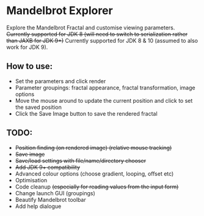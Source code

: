# Mandelbrot Explorer
Explore the Mandelbrot Fractal and customise viewing parameters.
~~Currently supported for JDK 8 (will need to switch to serialization rather than JAXB for JDK 9+)~~
Currently supported for JDK 8 & 10 (assumed to also work for JDK 9).

## How to use:
* Set the parameters and click render
* Parameter groupings: fractal appearance, fractal transformation, image options  
* Move the mouse around to update the current position and click to set the saved position
* Click the Save Image button to save the rendered fractal 

## TODO:
* ~~Position finding (on rendered image) (relative mouse tracking)~~
* ~~Save image~~
* ~~Save/load settings with file/name/directory chooser~~
* ~~Add JDK 9+ compatibility~~
* Advanced colour options (choose gradient, looping, offset etc)
* Optimisation
* Code cleanup ~~(especially for reading values from the input form)~~
* Change launch GUI (groupings)
* Beautify Mandelbrot toolbar
* Add help dialogue